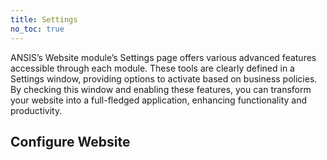 ```yaml
---
title: Settings
no_toc: true
---
```


ANSIS’s Website module’s Settings page offers various advanced features accessible through each module. These tools are clearly defined in a Settings window, providing options to activate based on business policies. By checking this window and enabling these features, you can transform your website into a full-fledged application, enhancing functionality and productivity.

## Configure Website


